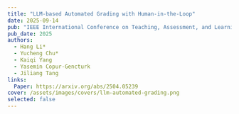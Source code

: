 ```yaml
---
title: "LLM-based Automated Grading with Human-in-the-Loop"
date: 2025-09-14
pub: "IEEE International Conference on Teaching, Assessment, and Learning for Engineering (TALE)"
pub_date: 2025
authors:
  - Hang Li*
  - Yucheng Chu*
  - Kaiqi Yang
  - Yasemin Copur-Gencturk
  - Jiliang Tang
links:
  Paper: https://arxiv.org/abs/2504.05239
cover: /assets/images/covers/llm-automated-grading.png
selected: false
---
```

